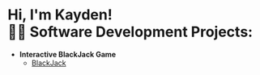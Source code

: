<h1>Hi, I'm Kayden! <br/><a 

<h2>👨‍💻 Software Development Projects:</h2>

- <b>Interactive BlackJack Game</b>
  - [BlackJack](https://github.com/KaydenVandecaveye/BlackJackGame)
  



